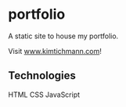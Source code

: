 # portfolio

A static site to house my portfolio.

Visit www.kimtichmann.com!

## Technologies
HTML
CSS
JavaScript
